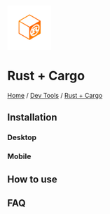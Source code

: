 <img src="./images/logo.png" width=100px alt="Cargo Logo"/>

# Rust + Cargo

[Home](../../Readme.md) / [Dev Tools](../dev-tools.md) / [Rust + Cargo](tool.md)

## Installation

### Desktop

### Mobile

## How to use

## FAQ
